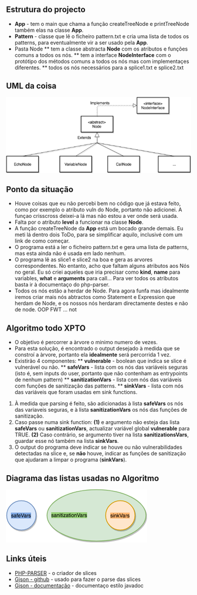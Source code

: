 ## Estrutura do projecto
* __App__ - tem o main que chama a função createTreeNode e printTreeNode também elas na classe __App__.
* __Pattern__ - classe que lê o ficheiro pattern.txt e cria uma lista de todos os patterns, para eventualmente vir a ser usado pela __App__.
* Pasta Node 
** tem a classe abstracta __Node__ com os atributos e funções comuns a todos os nós.
** tem a interface __NodeInterface__ com o protótipo dos métodos comuns a todos os nós mas com implementaçes diferentes.
** todos os nós necessários para a splice1.txt e splice2.txt

## UML da coisa
![alt text](https://github.com/Davidanil/project25/blob/master/php-vuln-finder/Untitled%20Diagram%20(2).png)

## Ponto da situação
* Houve coisas que eu não percebi bem no código que já estava feito, como por exemplo o atributo vuln do Node, portanto não adicionei. A funçao crisscross deixei-a lá mas não estou a ver onde será usada.
* Falta por o atributo __level__ a funcionar na classe __Node__. 
* A função createTreeNode da __App__ está um bocado grande demais. Eu meti lá dentro dois ToDo, para se simplificar aquilo, inclusivé com um link de como começar.
* O programa está a ler o ficheiro pattern.txt e gera uma lista de patterns, mas esta ainda não é usada em lado nenhum.
* O programa lê as slice1 e slice2 na boa e gera as arvores correspondentes. No entanto, acho que faltam alguns atributos aos Nós no geral. Eu só criei aqueles que iria precisar como __kind__, __name__ para variables, __what__ e __arguments__ para call... Para ver todos os atributos basta ir à documentaço do php-parser.
* Todos os nós estão a herdar de Node. Para agora funfa mas idealmente iremos criar mais nós abtractos como Statement e Expression que herdam de Node, e os nossos nós herdaram directamente destes e não de node. OOP FWT ... not

## Algoritmo todo XPTO
* O objetivo é percorrer a àrvore o minimo numero de vezes.
* Para esta solução, é encontrado o output desejado à medida que se constroí a àrvore, portanto ela __idealmente__ será percorrida 1 vez.
* Existirão 4 componentes:
** __vulnerable__ - boolean que indica se slice é vulnerável ou não.
** __safeVars__ - lista com os nós das variáveis seguras (isto é, sem inputs do user, portanto que não contenham as entrypoints de nenhum pattern)
** __sanitizationVars__ - lista com nós das variáveis com funções de sanitização das patterns.
** __sinkVars__ - lista com nós das variáveis que foram usadas em sink functions.

1. À medida que parsing é feito, são adicionadas à lista __safeVars__ os nós das variaveis seguras, e à lista __sanitizationVars__  os nós das funções de sanitização.
2. Caso passe numa sink function: __(1)__ e argumento não esteja das lista __safeVars__ ou __sanitizationVars__, actualizar variável global __vulnerable__ para TRUE. __(2)__ Caso contrário, se argumento tiver na lista __sanitizationsVars__, guardar esse nó também na lista __sinkVars__.
3. O output do programa deve indicar se houve ou não vulnerabilidades detectadas na slice e, se __não__ houve, indicar as funções de sanitização que ajudaram a limpar o programa (__sinkVars__).

## Diagrama das listas usadas no Algoritmo
![alt text](https://github.com/Davidanil/project25/blob/master/php-vuln-finder/Untitled%20Diagram%20(3).png)

## Links úteis
* [PHP-PARSER](https://github.com/glayzzle/php-parser/blob/master/docs/AST.md) - o criador de slices
* [Gjson - github](https://github.com/google/gson/blob/master/UserGuide.md) - usado para fazer o parse das slices
* [Gjson - documentação](http://www.javadoc.io/doc/com.google.code.gson/gson/2.8.2) - documentaço estilo javadoc
